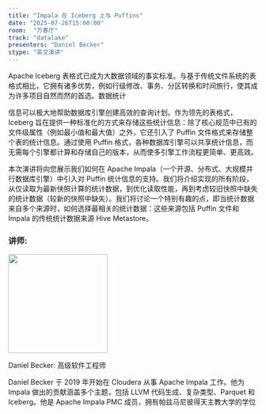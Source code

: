 ```yaml
---
title: "Impala 在 Iceberg 上与 Puffins"
date: "2025-07-26T15:00:00"
room:  "万春厅"
track: "datalake"
presenters: "Daniel Becker"
stype: "英文演讲"
---
```


Apache Iceberg 表格式已成为大数据领域的事实标准。与基于传统文件系统的表格式相比，它拥有诸多优势，例如行级修改、事务、分区转换和时间旅行，使其成为许多项目自然而然的首选。数据统计

信息可以极大地帮助数据库引擎创建高效的查询计划。作为领先的表格式，Iceberg 旨在提供一种标准化的方式来存储这些统计信息：除了核心规范中已有的文件级属性（例如最小值和最大值）之外，它还引入了 Puffin 文件格式来存储整个表的统计信息。通过使用 Puffin 格式，各种数据库引擎可以共享统计信息，而无需每个引擎都计算和存储自己的版本，从而使多引擎工作流程更简单、更高效。

本次演讲将向您展示我们如何在 Apache Impala（一个开源、分布式、大规模并行数据库引擎）中引入对 Puffin 统计信息的支持。我们将介绍实现的所有阶段，从仅读取为最新快照计算的统计数据，到优化读取性能，再到考虑较旧快照中缺失的统计数据（较新的快照中缺失）。我们将讨论一个特别有趣的点，即当统计数据来自多个来源时，如何选择最相关的统计数据：这些来源包括 Puffin 文件和 Impala 的传统统计数据来源 Hive Metastore。

### 讲师:

<img src="https://sessionize.com/image/6933-400o400o1-72rRP3UXJeo1bZhvM4bFDm.jpg" width="200" /><br/>

Daniel Becker: 高级软件工程师

Daniel Becker 于 2019 年开始在 Cloudera 从事 Apache Impala 工作。他为 Impala 做出的贡献涵盖多个主题，包括 LLVM 代码生成、复杂类型、Parquet 和 Iceberg。他是 Apache Impala PMC 成员，拥有帕兹马尼彼得天主教大学的学位